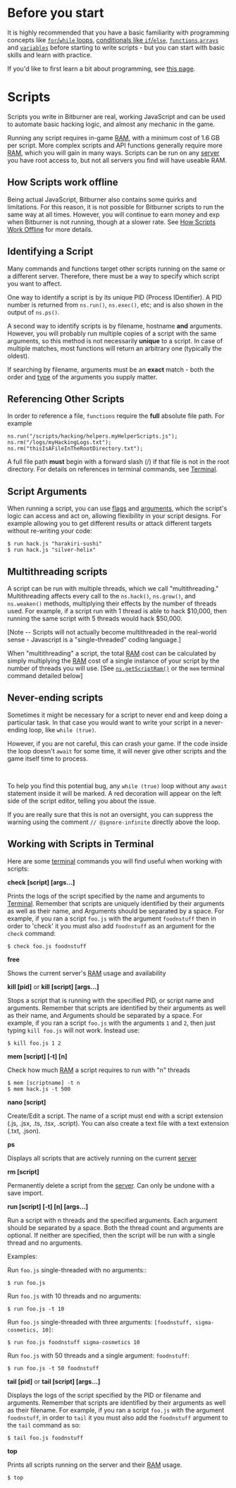 # Before you start

It is highly recommended that you have a basic familiarity with programming concepts like [`for`/`while` loops](https://developer.mozilla.org/en-US/docs/Web/JavaScript/Reference/Statements/for), [conditionals like `if`/`else`](https://developer.mozilla.org/en-US/docs/Web/JavaScript/Reference/Statements/if...else), [`functions`](https://developer.mozilla.org/en-US/docs/Web/JavaScript/Reference/Functions),[`arrays`](https://developer.mozilla.org/en-US/docs/Web/JavaScript/Reference/Global_Objects/Array/filter) and [`variables`](https://developer.mozilla.org/en-US/docs/Web/JavaScript/Reference/Statements/const) before starting to write scripts - but you can start with basic skills and learn with practice.

If you'd like to first learn a bit about programming, see [this page](../programming/learn.md).

# Scripts

Scripts you write in Bitburner are real, working JavaScript and can be used to automate basic hacking logic, and almost any mechanic in the game.

Running any script requires in-game [RAM](ram.md), with a minimum cost of 1.6 GB per script.
More complex scripts and API functions generally require more [RAM](ram.md), which you will gain in many ways.
Scripts can be run on any [server](server.md) you have root access to, but not all servers you find will have useable RAM.

## How Scripts work offline

Being actual JavaScript, Bitburner also contains some quirks and limitations.
For this reason, it is not possible for Bitburner scripts to run the same way at all times.
However, you will continue to earn money and exp when Bitburner is not running, though at a slower rate.
See [How Scripts Work Offline](../advanced/offlineandbonustime.md) for more details.

## Identifying a Script

Many commands and functions target other scripts running on the same or a different server.
Therefore, there must be a way to specify which script you want to affect.

One way to identify a script is by its unique PID (Process IDentifier).
A PID number is returned from `ns.run()`, `ns.exec()`, etc; and is also shown in the output of `ns.ps()`.

A second way to identify scripts is by filename, hostname **and** arguments.
However, you will probably run multiple copies of a script with the same arguments, so this method is not necessarily **unique** to a script.
In case of multiple matches, most functions will return an arbitrary one (typically the oldest).

If searching by filename, arguments must be an **exact** match - both the order and [type](https://developer.mozilla.org/en-US/docs/Web/JavaScript/Reference/Operators/typeof) of the arguments you supply matter.

## Referencing Other Scripts

In order to reference a file, `functions` require the **full** absolute file path.
For example

    ns.run("/scripts/hacking/helpers.myHelperScripts.js");
    ns.rm("/logs/myHackingLogs.txt");
    ns.rm("thisIsAFileInTheRootDirectory.txt");

A full file path **must** begin with a forward slash (/) if that file is not in the root directory.
For details on references in terminal commands, see [Terminal](terminal.md).

## Script Arguments

When running a script, you can use [flags](https://github.com/bitburner-official/bitburner-src/blob/bec737a25307be29c7efef147fc31effca65eedc/markdown/bitburner.ns.flags.md) and [arguments](https://github.com/bitburner-official/bitburner-src/blob/bec737a25307be29c7efef147fc31effca65eedc/markdown/bitburner.ns.args.md), which the script's logic can access and act on, allowing flexibility in your script designs. For example allowing you to get different results or attack different targets without re-writing your code:

    $ run hack.js "harakiri-sushi"
    $ run hack.js "silver-helix"

## Multithreading scripts

A script can be run with multiple threads, which we call "multithreading."
Multithreading affects every call to the `ns.hack()`, `ns.grow()`, and `ns.weaken()` methods, multiplying their effects by the number of threads used.
For example, if a script run with 1 thread is able to hack \$10,000, then running the same script with 5 threads would hack \$50,000.

[Note -- Scripts will not actually become multithreaded in the real-world sense - Javascript is a "single-threaded" coding language.]

When "multithreading" a script, the total [RAM](ram.md) cost can be calculated by simply multiplying the [RAM](ram.md) cost of a single instance of your script by the number of threads you will use. [See [`ns.getScriptRam()`](https://github.com/bitburner-official/bitburner-src/blob/bec737a25307be29c7efef147fc31effca65eedc/markdown/bitburner.ns.getscriptram.md) or the `mem` terminal command detailed below]

## Never-ending scripts

Sometimes it might be necessary for a script to never end and keep doing a particular task.
In that case you would want to write your script in a never-ending loop, like `while (true)`.

However, if you are not careful, this can crash your game.
If the code inside the loop doesn't `await` for some time, it will never give other scripts and the game itself time to process.

<br />

To help you find this potential bug, any `while (true)` loop without any `await` statement inside it will be marked.
A red decoration will appear on the left side of the script editor, telling you about the issue.

If you are really sure that this is not an oversight, you can suppress the warning using the comment `// @ignore-infinite` directly above the loop.

## Working with Scripts in Terminal

Here are some [terminal](terminal.md) commands you will find useful when working with scripts:

**check [script] [args...]**

Prints the logs of the script specified by the name and arguments to [Terminal](terminal.md).
Remember that scripts are uniquely identified by their arguments as well as their name, and
Arguments should be separated by a space.
For example, if you ran a script `foo.js` with the argument `foodnstuff` then in order to 'check' it you must also add `foodnstuff` as an argument for the `check` command:

    $ check foo.js foodnstuff

**free**

Shows the current server's [RAM](ram.md) usage and availability

**kill [pid]** or **kill [script] [args...]**

Stops a script that is running with the specified PID, or script name and arguments.
Remember that scripts are identified by their arguments as well as their name, and
Arguments should be separated by a space.
For example, if you ran a script `foo.js` with the arguments `1` and `2`, then just typing `kill foo.js` will not work.
Instead use:

    $ kill foo.js 1 2

**mem [script] [-t] [n]**

Check how much [RAM](ram.md) a script requires to run with "n" threads

    $ mem [scriptname] -t n
    $ mem hack.js -t 500

**nano [script]**

Create/Edit a script.
The name of a script must end with a script extension (.js, .jsx, .ts, .tsx, .script). You can also create a text file with a text extension (.txt, .json).

**ps**

Displays all scripts that are actively running on the current [server](servers.md)

**rm [script]**

Permanently delete a script from the [server](servers.md). Can only be undone with a save import.

**run [script] [-t] [n] [args...]**

Run a script with n threads and the specified arguments.
Each argument should be separated by a space.
Both the thread count and arguments are optional.
If neither are specified, then the script will be run with a single thread and no arguments.

Examples:

Run `foo.js` single-threaded with no arguments::

    $ run foo.js

Run `foo.js` with 10 threads and no arguments:

    $ run foo.js -t 10

Run `foo.js` single-threaded with three arguments: `[foodnstuff, sigma-cosmetics, 10]`:

    $ run foo.js foodnstuff sigma-cosmetics 10

Run `foo.js` with 50 threads and a single argument: `foodnstuff`:

    $ run foo.js -t 50 foodnstuff

**tail [pid]** or **tail [script] [args...]**

Displays the logs of the script specified by the PID or filename and arguments.
Remember that scripts are identified by their arguments as well as their filename.
For example, if you ran a script `foo.js` with the argument `foodnstuff`, in order to `tail` it you must also add the `foodnstuff` argument to the `tail` command as so:

    $ tail foo.js foodnstuff

**top**

Prints all scripts running on the server and their [RAM](ram.md) usage.

    $ top
